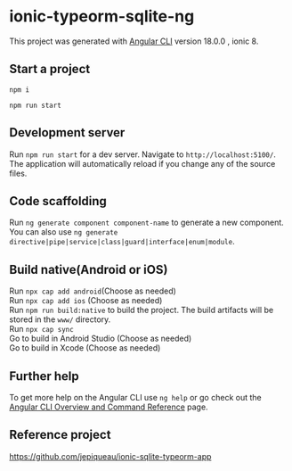 # ionic-typeorm-sqlite-ng

This project was generated with [Angular CLI](https://github.com/angular/angular-cli) version 18.0.0 , ionic 8.

## Start a project

````shell
npm i
````

````shell
npm run start
````

## Development server

Run `npm run start` for a dev server. Navigate to `http://localhost:5100/`. The application will automatically reload if you change any of the source files.

## Code scaffolding

Run `ng generate component component-name` to generate a new component. You can also use `ng generate directive|pipe|service|class|guard|interface|enum|module`.

## Build native(Android or iOS)

Run `npx cap add android`(Choose as needed) <br>
Run `npx cap add ios` (Choose as needed)<br>
Run `npm run build:native` to build the project. The build artifacts will be stored in the `www/` directory.<br>
Run `npx cap sync` <br>
Go to build in Android Studio (Choose as needed) <br>
Go to build in Xcode (Choose as needed) <br>

## Further help

To get more help on the Angular CLI use `ng help` or go check out the [Angular CLI Overview and Command Reference](https://angular.dev/tools/cli) page.

## Reference project

https://github.com/jepiqueau/ionic-sqlite-typeorm-app
